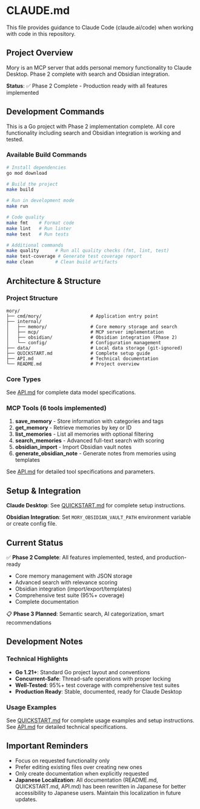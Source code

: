 # CLAUDE.md

This file provides guidance to Claude Code (claude.ai/code) when working with code in this repository.

## Project Overview

Mory is an MCP server that adds personal memory functionality to Claude Desktop. Phase 2 complete with search and Obsidian integration.

**Status**: ✅ Phase 2 Complete - Production ready with all features implemented

## Development Commands

This is a Go project with Phase 2 implementation complete. All core functionality including search and Obsidian integration is working and tested.

### Available Build Commands
```bash
# Install dependencies
go mod download

# Build the project
make build

# Run in development mode
make run

# Code quality
make fmt    # Format code
make lint   # Run linter
make test   # Run tests

# Additional commands
make quality      # Run all quality checks (fmt, lint, test)
make test-coverage # Generate test coverage report
make clean        # Clean build artifacts
```

## Architecture & Structure

### Project Structure
```
mory/
├── cmd/mory/                  # Application entry point
├── internal/
│   ├── memory/                # Core memory storage and search
│   ├── mcp/                   # MCP server implementation
│   ├── obsidian/              # Obsidian integration (Phase 2)
│   └── config/                # Configuration management
├── data/                      # Local data storage (git-ignored)
├── QUICKSTART.md              # Complete setup guide
├── API.md                     # Technical documentation
└── README.md                  # Project overview
```

### Core Types
See [API.md](./API.md) for complete data model specifications.

### MCP Tools (6 tools implemented)

1. **save_memory** - Store information with categories and tags
2. **get_memory** - Retrieve memories by key or ID  
3. **list_memories** - List all memories with optional filtering
4. **search_memories** - Advanced full-text search with scoring
5. **obsidian_import** - Import Obsidian vault notes
6. **generate_obsidian_note** - Generate notes from memories using templates

See [API.md](./API.md) for detailed tool specifications and parameters.

## Setup & Integration

**Claude Desktop**: See [QUICKSTART.md](./QUICKSTART.md) for complete setup instructions.

**Obsidian Integration**: Set `MORY_OBSIDIAN_VAULT_PATH` environment variable or create config file.

## Current Status

✅ **Phase 2 Complete**: All features implemented, tested, and production-ready
- Core memory management with JSON storage
- Advanced search with relevance scoring  
- Obsidian integration (import/export/templates)
- Comprehensive test suite (95%+ coverage)
- Complete documentation

📋 **Phase 3 Planned**: Semantic search, AI categorization, smart recommendations

## Development Notes

### Technical Highlights
- **Go 1.21+**: Standard Go project layout and conventions
- **Concurrent-Safe**: Thread-safe operations with proper locking
- **Well-Tested**: 95%+ test coverage with comprehensive test suites
- **Production Ready**: Stable, documented, ready for Claude Desktop

### Usage Examples
See [QUICKSTART.md](./QUICKSTART.md) for complete usage examples and setup instructions.
See [API.md](./API.md) for detailed technical specifications.

## Important Reminders
- Focus on requested functionality only
- Prefer editing existing files over creating new ones  
- Only create documentation when explicitly requested
- **Japanese Localization**: All documentation (README.md, QUICKSTART.md, API.md) has been rewritten in Japanese for better accessibility to Japanese users. Maintain this localization in future updates.